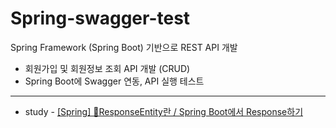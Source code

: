 # Spring-swagger-test
Spring Framework (Spring Boot) 기반으로 REST API 개발
- 회원가입 및 회원정보 조회 API 개발 (CRUD)
- Spring Boot에 Swagger 연동, API 실행 테스트
----------------------------------------------------
- study - [[Spring] 🌱ResponseEntity란 / Spring Boot에서 Response하기](https://livebyfaith117.tistory.com/148?category=907473)
